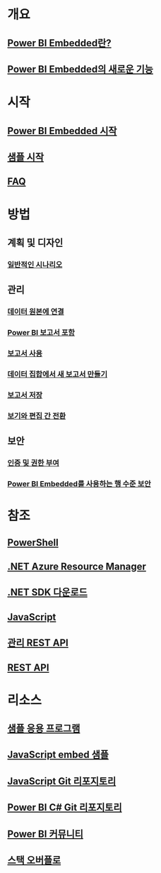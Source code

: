 # 개요
## [Power BI Embedded란?](power-bi-embedded-what-is-power-bi-embedded.md)
## [Power BI Embedded의 새로운 기능](power-bi-embedded-whats-new.md)

# 시작
## [Power BI Embedded 시작](power-bi-embedded-get-started.md)
## [샘플 시작](power-bi-embedded-get-started-sample.md)
## [FAQ](power-bi-embedded-faq.md)

# 방법
## 계획 및 디자인
### [일반적인 시나리오](power-bi-embedded-scenarios.md)

## 관리
### [데이터 원본에 연결](power-bi-embedded-connect-datasource.md)
### [Power BI 보고서 포함](power-bi-embedded-embed-report.md)
### [보고서 사용](power-bi-embedded-interact-with-reports.md)
### [데이터 집합에서 새 보고서 만들기](power-bi-embedded-create-report-from-dataset.md)
### [보고서 저장](power-bi-embedded-save-reports.md)
### [보기와 편집 간 전환](power-bi-embedded-toggle-mode.md)

## 보안
### [인증 및 권한 부여](power-bi-embedded-app-token-flow.md)
### [Power BI Embedded를 사용하는 행 수준 보안](power-bi-embedded-rls.md)

# 참조
## [PowerShell](/powershell/resourcemanager/azurerm.powerbiembedded/v2.3.0/azurerm.powerbiembedded)
## [.NET Azure Resource Manager](/dotnet/api/microsoft.azure.management.powerbiembedded)
## [.NET SDK 다운로드](https://www.nuget.org/profiles/powerbi)
## [JavaScript](https://github.com/Microsoft/PowerBI-JavaScript/wiki)
## [관리 REST API](/rest/api/powerbiembedded/)
## [REST API](https://msdn.microsoft.com/library/azure/mt711507.aspx)


# 리소스
## [샘플 응용 프로그램](https://github.com/Azure-Samples/power-bi-embedded-integrate-report-into-web-app/)
## [JavaScript embed 샘플](https://microsoft.github.io/PowerBI-JavaScript/demo/)
## [JavaScript Git 리포지토리](https://github.com/Microsoft/PowerBI-JavaScript)
## [Power BI C# Git 리포지토리](https://github.com/Microsoft/PowerBI-CSharp)
## [Power BI 커뮤니티](http://community.powerbi.com/t5/Developer/bd-p/Developer)
## [스택 오버플로](http://stackoverflow.com/questions/tagged/powerbi)
